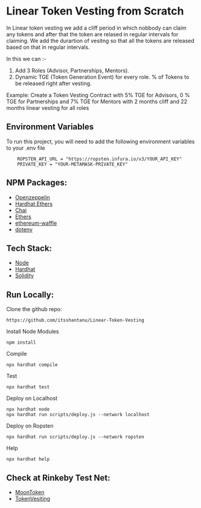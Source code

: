 # Linear Token Vesting from Scratch

In Linear token vesting we add a cliff period in which nobbody can claim any tokens and after that the token are relased in regular intervals for claiming.
We add the durartion of vesitng so that all the tokens are released based on that in regular intervals.

In this we can :-

1. Add 3 Roles (Advisor, Partnerships, Mentors).
2. Dynamic TGE (Token Generation Event) for every role. % of Tokens to be released right after vesting.

Example: Create a Token Vesting Contract with 5% TGE for Advisors, 0 % TGE for Partnerships and 7% TGE for Mentors with 2 months cliff and 22 months linear vesting for all roles

## Environment Variables

To run this project, you will need to add the following environment variables to your .env file

```
    ROPSTEN_API_URL = "https://ropsten.infura.io/v3/YOUR_API_KEY"
    PRIVATE_KEY = "YOUR-METAMASK-PRIVATE_KEY"
```

## NPM Packages:

 - [Openzeppelin](https://docs.openzeppelin.com/)
 - [Hardhat Ethers](https://www.npmjs.com/package/hardhat-ethers)
 - [Chai](https://www.npmjs.com/package/chai)
 - [Ethers](https://www.npmjs.com/package/ethers)
 - [ethereum-waffle](https://www.npmjs.com/package/ethereum-waffle)
 - [dotenv](https://www.npmjs.com/package/dotenv)

## Tech Stack:
 - [Node](https://nodejs.org/en/)
 - [Hardhat](https://hardhat.org/tutorial/)
 - [Solidity](https://docs.soliditylang.org/en/v0.8.13)


## Run Locally:

Clone the github repo:
```
https://github.com/itsshantanu/Linear-Token-Vesting
```

Install Node Modules
```
npm install
```

Compile
```
npx hardhat compile
```

Test
```
npx hardhat test
```

Deploy on Localhost
```
npx hardhat node
npx hardhat run scripts/deploy.js --network localhost
```

Deploy on Ropsten
```
npx hardhat run scripts/deploy.js --network ropsten
```

Help
```
npx hardhat help
```

## Check at Rinkeby Test Net:
 - [MoonToken](https://ropsten.etherscan.io/address/0x9a26a8715792fD7670210d4ADbc52e7d504F8515)
 - [TokenVesiting](https://ropsten.etherscan.io/address/0xea07912E1d7334b8A7e13528D925227a1A207499)
